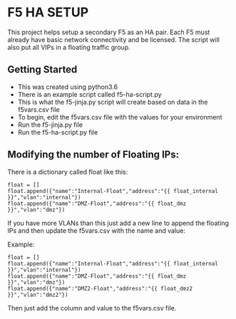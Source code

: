 # F5 HA SETUP

This project helps setup a secondary F5 as an HA pair. Each F5 must already have basic network connectivity and be licensed. The script will also put all VIPs in a floating traffic group.

## Getting Started

* This was created using python3.6
* There is an example script called f5-ha-script.py
* This is what the f5-jinja.py script will create based on data in the f5vars.csv file
* To begin, edit the f5vars.csv file with the values for your environment
* Run the f5-jinja.py file
* Run the f5-ha-script.py file

## Modifying the number of Floating IPs:

There is a dictionary called float like this:

```
float = []
float.append({"name":"Internal-Float","address":"{{ float_internal }}","vlan":"internal"})
float.append({"name":"DMZ-Float","address":"{{ float_dmz }}","vlan":"dmz"})
```

If you have more VLANs than this just add a new line to append the floating IPs and then update the f5vars.csv with the name and value:

Example:

```
float = []
float.append({"name":"Internal-Float","address":"{{ float_internal }}","vlan":"internal"})
float.append({"name":"DMZ-Float","address":"{{ float_dmz }}","vlan":"dmz"})
float.append({"name":"DMZ2-Float","address":"{{ float_dmz2 }}","vlan":"dmz2"})
```

Then just add the column and value to the f5vars.csv file.
